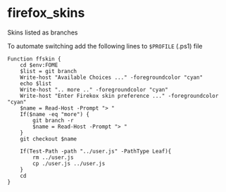 # firefox_skins
Skins listed as branches

To automate switching add the following lines to `$PROFILE` (.ps1) file

```pwsh
Function ffskin {
	cd $env:FOME
	$list = git branch
	Write-host "Available Choices ..." -foregroundcolor "cyan"
	echo $list
	Write-host ".. more .." -foregroundcolor "cyan"
	Write-host "Enter Firekox skin preference ..." -foregroundcolor "cyan"
	$name = Read-Host -Prompt "> " 
	If($name -eq "more") {
		git branch -r
		$name = Read-Host -Prompt "> " 
	}
	git checkout $name
	
	If(Test-Path -path "../user.js" -PathType Leaf){
		rm ../user.js
		cp ./user.js ../user.js
	}
	cd
}

```
